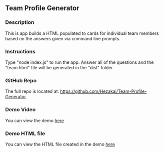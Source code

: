 ## Team Profile Generator


### Description
This is app builds a HTML populated to cards for individual team members based on the answers given via command line prompts.

### Instructions
Type "node index.js" to run the app.  Answer all of the questions and the "team.html" file will be generated in the "dist" folder.


### GitHub Repo
The full repo is located at: https://github.com/Hezakai/Team-Profile-Generator

### Demo Video
You can view the demo [here](https://drive.google.com/file/d/1bAPaM4IvmvR-QXgXHcBFUXPLzz_CNwVI/view)

### Demo HTML file
You can view the HTML file created in the demo [here](./dist/team.html)
